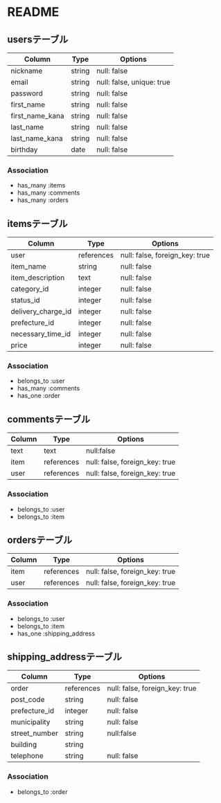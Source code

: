 # README

## usersテーブル

| Column               | Type       | Options                        |
| -------------------- | ---------- | ------------------------------ |
| nickname             | string     | null: false                    |
| email                | string     | null: false, unique: true      |
| password             | string     | null: false                    |
| first_name           | string     | null: false                     |
| first_name_kana      | string     | null: false                     |
| last_name            | string     | null: false                     |
| last_name_kana       | string     | null: false                     |
| birthday             | date       | null: false                     |

### Association

- has_many :items
- has_many :comments
- has_many :orders


## itemsテーブル

| Column               | Type       | Options                        |
| -------------------- | ---------- | ------------------------------ |
| user                 | references  | null: false, foreign_key: true |
| item_name            | string     | null: false                    |
| item_description     | text       | null: false                    |
| category_id          | integer    | null: false                    |
| status_id            | integer    | null: false                    |
| delivery_charge_id   | integer    | null: false                    |
| prefecture_id        | integer    | null: false                    |
| necessary_time_id    | integer    | null: false                    |
| price                | integer    | null: false                    |

### Association

- belongs_to :user
- has_many :comments
- has_one :order

## commentsテーブル

| Column               | Type       | Options                        |
| -------------------- | ---------- | ------------------------------ |
| text                 | text       | null:false                     |
| item                 | references  | null: false, foreign_key: true |
| user                 | references  | null: false, foreign_key: true |

### Association

- belongs_to :user
- belongs_to :item

## ordersテーブル

| Column               | Type       | Options                        |
| -------------------- | ---------- | ------------------------------ |
| item                 | references  | null: false, foreign_key: true |
| user                 | references  | null: false, foreign_key: true |

### Association

- belongs_to :user
- belongs_to :item
- has_one :shipping_address


## shipping_addressテーブル

| Column               | Type       | Options                        |
| -------------------- | ---------- | ------------------------------ |
| order                | references | null: false, foreign_key: true |
| post_code            | string     | null: false                    |
| prefecture_id        | integer    | null: false                    |
| municipality         | string     | null: false                    |  
| street_number        | string     | null:false                     |
| building             | string     |                                |
| telephone            | string     | null: false                    |

### Association

- belongs_to :order
